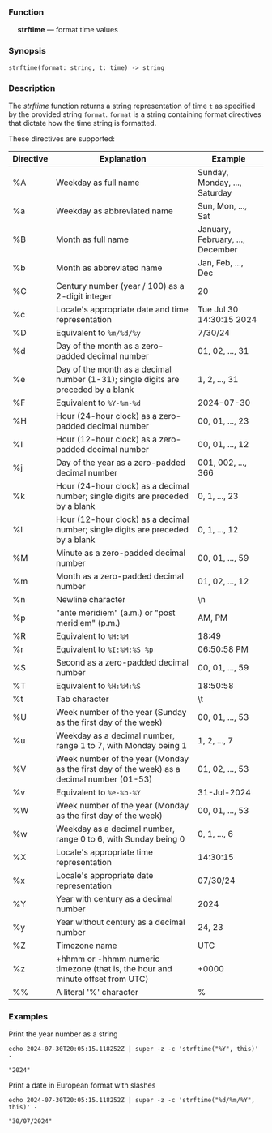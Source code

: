 ### Function

&emsp; **strftime** &mdash; format time values

### Synopsis
```
strftime(format: string, t: time) -> string
```

### Description
The _strftime_ function returns a string representation of time `t`
as specified by the provided string `format`. `format` is a string
containing format directives that dictate how the time string is
formatted.

These directives are supported:

| Directive | Explanation | Example |
|-----------|-------------|---------|
| %A | Weekday as full name | Sunday, Monday, ..., Saturday |
| %a | Weekday as abbreviated name | Sun, Mon, ..., Sat |
| %B | Month as full name | January, February, ..., December |
| %b | Month as abbreviated name | Jan, Feb, ..., Dec |
| %C | Century number (year / 100) as a 2-digit integer | 20 |
| %c | Locale's appropriate date and time representation | Tue Jul 30 14:30:15 2024 |
| %D | Equivalent to `%m/%d/%y` | 7/30/24 |
| %d | Day of the month as a zero-padded decimal number | 01, 02, ..., 31 |
| %e | Day of the month as a decimal number (1-31); single digits are preceded by a blank | 1, 2, ..., 31 |
| %F | Equivalent to `%Y-%m-%d` | 2024-07-30 |
| %H | Hour (24-hour clock) as a zero-padded decimal number | 00, 01, ..., 23 |
| %I | Hour (12-hour clock) as a zero-padded decimal number | 00, 01, ..., 12 |
| %j | Day of the year as a zero-padded decimal number | 001, 002, ..., 366 |
| %k | Hour (24-hour clock) as a decimal number; single digits are preceded by a blank | 0, 1, ..., 23 |
| %l | Hour (12-hour clock) as a decimal number; single digits are preceded by a blank | 0, 1, ..., 12 |
| %M | Minute as a zero-padded decimal number | 00, 01, ..., 59 |
| %m | Month as a zero-padded decimal number | 01, 02, ..., 12 |
| %n | Newline character | \n |
| %p | "ante meridiem" (a.m.) or "post meridiem" (p.m.) | AM, PM |
| %R | Equivalent to `%H:%M` | 18:49 |
| %r | Equivalent to `%I:%M:%S %p` | 06:50:58 PM |
| %S | Second as a zero-padded decimal number | 00, 01, ..., 59 |
| %T | Equivalent to `%H:%M:%S` | 18:50:58 |
| %t | Tab character | \t |
| %U | Week number of the year (Sunday as the first day of the week) | 00, 01, ..., 53 |
| %u | Weekday as a decimal number, range 1 to 7, with Monday being 1 | 1, 2, ..., 7 |
| %V | Week number of the year (Monday as the first day of the week) as a decimal number (01-53) | 01, 02, ..., 53 |
| %v | Equivalent to `%e-%b-%Y` | 31-Jul-2024 |
| %W | Week number of the year (Monday as the first day of the week) | 00, 01, ..., 53 |
| %w | Weekday as a decimal number, range 0 to 6, with Sunday being 0 | 0, 1, ..., 6 |
| %X | Locale's appropriate time representation | 14:30:15 |
| %x | Locale's appropriate date representation | 07/30/24 |
| %Y | Year with century as a decimal number | 2024 |
| %y | Year without century as a decimal number | 24, 23 |
| %Z | Timezone name | UTC |
| %z | +hhmm or -hhmm numeric timezone (that is, the hour and minute offset from UTC) | +0000 |
| %% | A literal '%' character | % |

### Examples

Print the year number as a string
```mdtest-command
echo 2024-07-30T20:05:15.118252Z | super -z -c 'strftime("%Y", this)' -
```

```mdtest-output
"2024"
```

Print a date in European format with slashes
```mdtest-command
echo 2024-07-30T20:05:15.118252Z | super -z -c 'strftime("%d/%m/%Y", this)' -
```

```mdtest-output
"30/07/2024"
```
